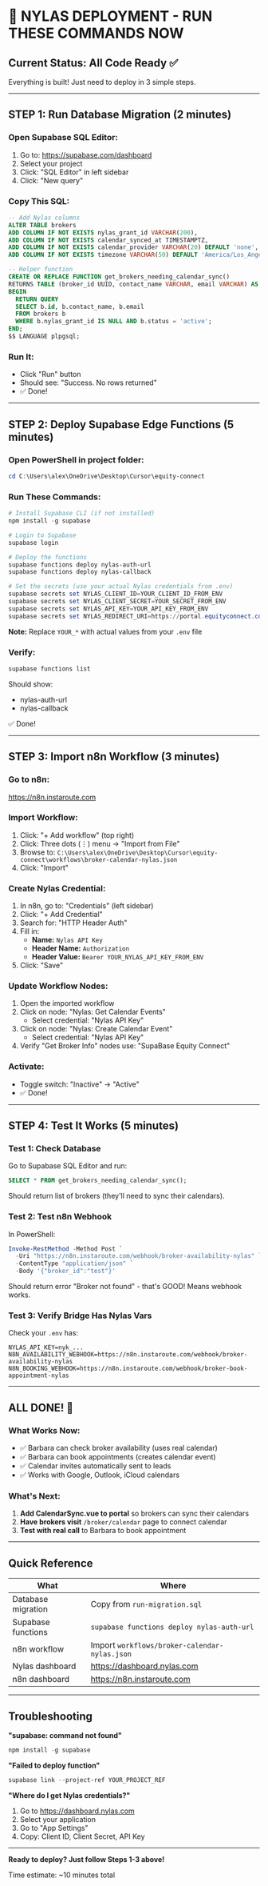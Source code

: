 # 🚀 NYLAS DEPLOYMENT - RUN THESE COMMANDS NOW

## Current Status: All Code Ready ✅

Everything is built! Just need to deploy in 3 simple steps.

---

## STEP 1: Run Database Migration (2 minutes)

### Open Supabase SQL Editor:
1. Go to: https://supabase.com/dashboard
2. Select your project
3. Click: "SQL Editor" in left sidebar
4. Click: "New query"

### Copy This SQL:
```sql
-- Add Nylas columns
ALTER TABLE brokers
ADD COLUMN IF NOT EXISTS nylas_grant_id VARCHAR(200),
ADD COLUMN IF NOT EXISTS calendar_synced_at TIMESTAMPTZ,
ADD COLUMN IF NOT EXISTS calendar_provider VARCHAR(20) DEFAULT 'none',
ADD COLUMN IF NOT EXISTS timezone VARCHAR(50) DEFAULT 'America/Los_Angeles';

-- Helper function
CREATE OR REPLACE FUNCTION get_brokers_needing_calendar_sync()
RETURNS TABLE (broker_id UUID, contact_name VARCHAR, email VARCHAR) AS $$
BEGIN
  RETURN QUERY
  SELECT b.id, b.contact_name, b.email
  FROM brokers b
  WHERE b.nylas_grant_id IS NULL AND b.status = 'active';
END;
$$ LANGUAGE plpgsql;
```

### Run It:
- Click "Run" button
- Should see: "Success. No rows returned"
- ✅ Done!

---

## STEP 2: Deploy Supabase Edge Functions (5 minutes)

### Open PowerShell in project folder:
```powershell
cd C:\Users\alex\OneDrive\Desktop\Cursor\equity-connect
```

### Run These Commands:

```powershell
# Install Supabase CLI (if not installed)
npm install -g supabase

# Login to Supabase
supabase login

# Deploy the functions
supabase functions deploy nylas-auth-url
supabase functions deploy nylas-callback

# Set the secrets (use your actual Nylas credentials from .env)
supabase secrets set NYLAS_CLIENT_ID=YOUR_CLIENT_ID_FROM_ENV
supabase secrets set NYLAS_CLIENT_SECRET=YOUR_SECRET_FROM_ENV
supabase secrets set NYLAS_API_KEY=YOUR_API_KEY_FROM_ENV
supabase secrets set NYLAS_REDIRECT_URI=https://portal.equityconnect.com/calendar/callback
```

**Note:** Replace `YOUR_*` with actual values from your `.env` file

### Verify:
```powershell
supabase functions list
```

Should show:
- nylas-auth-url
- nylas-callback

✅ Done!

---

## STEP 3: Import n8n Workflow (3 minutes)

### Go to n8n:
https://n8n.instaroute.com

### Import Workflow:
1. Click: "+ Add workflow" (top right)
2. Click: Three dots (⋮) menu → "Import from File"
3. Browse to: `C:\Users\alex\OneDrive\Desktop\Cursor\equity-connect\workflows\broker-calendar-nylas.json`
4. Click: "Import"

### Create Nylas Credential:
1. In n8n, go to: "Credentials" (left sidebar)
2. Click: "+ Add Credential"
3. Search for: "HTTP Header Auth"
4. Fill in:
   - **Name:** `Nylas API Key`
   - **Header Name:** `Authorization`
   - **Header Value:** `Bearer YOUR_NYLAS_API_KEY_FROM_ENV`
5. Click: "Save"

### Update Workflow Nodes:
1. Open the imported workflow
2. Click on node: "Nylas: Get Calendar Events"
   - Select credential: "Nylas API Key"
3. Click on node: "Nylas: Create Calendar Event"
   - Select credential: "Nylas API Key"
4. Verify "Get Broker Info" nodes use: "SupaBase Equity Connect"

### Activate:
- Toggle switch: "Inactive" → "Active"
- ✅ Done!

---

## STEP 4: Test It Works (5 minutes)

### Test 1: Check Database
Go to Supabase SQL Editor and run:
```sql
SELECT * FROM get_brokers_needing_calendar_sync();
```

Should return list of brokers (they'll need to sync their calendars).

### Test 2: Test n8n Webhook
In PowerShell:
```powershell
Invoke-RestMethod -Method Post `
  -Uri "https://n8n.instaroute.com/webhook/broker-availability-nylas" `
  -ContentType "application/json" `
  -Body '{"broker_id":"test"}'
```

Should return error "Broker not found" - that's GOOD! Means webhook works.

### Test 3: Verify Bridge Has Nylas Vars
Check your `.env` has:
```
NYLAS_API_KEY=nyk_...
N8N_AVAILABILITY_WEBHOOK=https://n8n.instaroute.com/webhook/broker-availability-nylas
N8N_BOOKING_WEBHOOK=https://n8n.instaroute.com/webhook/broker-book-appointment-nylas
```

---

## ALL DONE! 🎉

### What Works Now:
- ✅ Barbara can check broker availability (uses real calendar)
- ✅ Barbara can book appointments (creates calendar event)
- ✅ Calendar invites automatically sent to leads
- ✅ Works with Google, Outlook, iCloud calendars

### What's Next:
1. **Add CalendarSync.vue to portal** so brokers can sync their calendars
2. **Have brokers visit** `/broker/calendar` page to connect calendar
3. **Test with real call** to Barbara to book appointment

---

## Quick Reference

| What | Where |
|------|-------|
| Database migration | Copy from `run-migration.sql` |
| Supabase functions | `supabase functions deploy nylas-auth-url` |
| n8n workflow | Import `workflows/broker-calendar-nylas.json` |
| Nylas dashboard | https://dashboard.nylas.com |
| n8n dashboard | https://n8n.instaroute.com |

---

## Troubleshooting

**"supabase: command not found"**
```powershell
npm install -g supabase
```

**"Failed to deploy function"**
```powershell
supabase link --project-ref YOUR_PROJECT_REF
```

**"Where do I get Nylas credentials?"**
1. Go to https://dashboard.nylas.com
2. Select your application
3. Go to "App Settings"
4. Copy: Client ID, Client Secret, API Key

---

**Ready to deploy? Just follow Steps 1-3 above!**

Time estimate: ~10 minutes total

